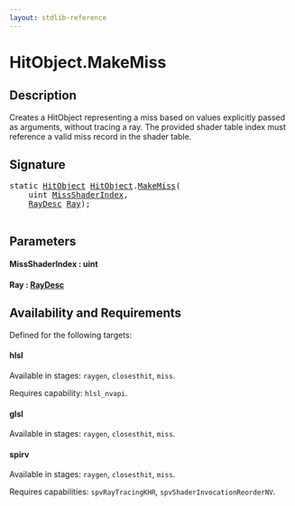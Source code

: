 ```yaml
---
layout: stdlib-reference
---
```


# HitObject\.MakeMiss

## Description

Creates a HitObject representing a miss based on values explicitly passed as arguments, without
tracing a ray. The provided shader table index must reference a valid miss record in the shader
table.




## Signature 

<pre>
<span class='code_keyword'>static</span> <a href="../types/hitobject-03/index.html" class="code_type">HitObject</a> <a href="../types/hitobject-03/index.html" class="code_type">HitObject</a>.<a href="makemiss-04.html">MakeMiss</a>(
    <span class="code_keyword">uint</span> <a href="makemiss-04.html#decl-MissShaderIndex" class="code_param">MissShaderIndex</a>,
    <a href="../types/raydesc-03/index.html" class="code_type">RayDesc</a> <a href="makemiss-04.html#decl-Ray" class="code_param">Ray</a>);

</pre>

## Parameters

####  <a id="decl-MissShaderIndex"></a>MissShaderIndex  : uint
####  <a id="decl-Ray"></a>Ray  : [RayDesc](../types/raydesc-03/index.html)

## Availability and Requirements

Defined for the following targets:

#### hlsl
Available in stages: `raygen`, `closesthit`, `miss`.

Requires capability: `hlsl_nvapi`.
#### glsl
Available in stages: `raygen`, `closesthit`, `miss`.

#### spirv
Available in stages: `raygen`, `closesthit`, `miss`.

Requires capabilities: `spvRayTracingKHR`, `spvShaderInvocationReorderNV`.


